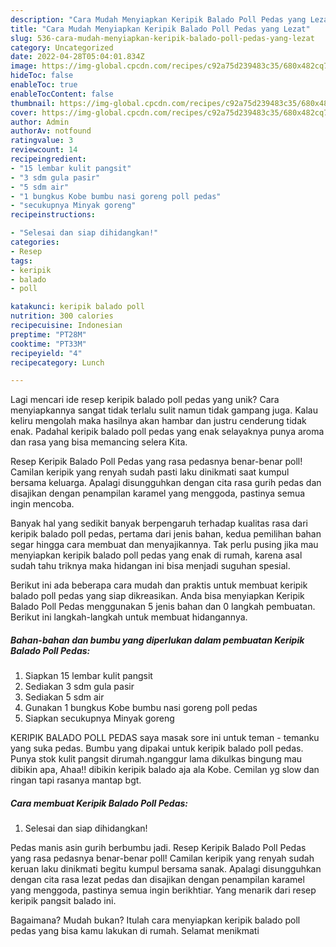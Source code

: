 ```yaml
---
description: "Cara Mudah Menyiapkan Keripik Balado Poll Pedas yang Lezat"
title: "Cara Mudah Menyiapkan Keripik Balado Poll Pedas yang Lezat"
slug: 536-cara-mudah-menyiapkan-keripik-balado-poll-pedas-yang-lezat
category: Uncategorized
date: 2022-04-28T05:04:01.834Z
image: https://img-global.cpcdn.com/recipes/c92a75d239483c35/680x482cq70/keripik-balado-poll-pedas-foto-resep-utama.jpg
hideToc: false
enableToc: true
enableTocContent: false
thumbnail: https://img-global.cpcdn.com/recipes/c92a75d239483c35/680x482cq70/keripik-balado-poll-pedas-foto-resep-utama.jpg
cover: https://img-global.cpcdn.com/recipes/c92a75d239483c35/680x482cq70/keripik-balado-poll-pedas-foto-resep-utama.jpg
author: Admin
authorAv: notfound
ratingvalue: 3
reviewcount: 14
recipeingredient:
- "15 lembar kulit pangsit"
- "3 sdm gula pasir"
- "5 sdm air"
- "1 bungkus Kobe bumbu nasi goreng poll pedas"
- "secukupnya Minyak goreng"
recipeinstructions:

- "Selesai dan siap dihidangkan!"
categories:
- Resep
tags:
- keripik
- balado
- poll

katakunci: keripik balado poll 
nutrition: 300 calories
recipecuisine: Indonesian
preptime: "PT28M"
cooktime: "PT33M"
recipeyield: "4"
recipecategory: Lunch

---
```





Lagi mencari ide resep keripik balado poll pedas yang unik? Cara menyiapkannya sangat tidak terlalu sulit namun tidak gampang juga. Kalau keliru mengolah maka hasilnya akan hambar dan justru cenderung tidak enak. Padahal keripik balado poll pedas yang enak selayaknya punya aroma dan rasa yang bisa memancing selera Kita.





Resep Keripik Balado Poll Pedas yang rasa pedasnya benar-benar poll! Camilan keripik yang renyah sudah pasti laku dinikmati saat kumpul bersama keluarga. Apalagi disungguhkan dengan cita rasa gurih pedas dan disajikan dengan penampilan karamel yang menggoda, pastinya semua ingin mencoba.

Banyak hal yang sedikit banyak berpengaruh terhadap kualitas rasa dari keripik balado poll pedas, pertama dari jenis bahan, kedua pemilihan bahan segar hingga cara membuat dan menyajikannya. Tak perlu pusing jika mau menyiapkan keripik balado poll pedas yang enak di rumah, karena asal sudah tahu triknya maka hidangan ini bisa menjadi suguhan spesial.






Berikut ini ada beberapa cara mudah dan praktis untuk membuat keripik balado poll pedas yang siap dikreasikan. Anda bisa menyiapkan Keripik Balado Poll Pedas menggunakan 5 jenis bahan dan 0 langkah pembuatan. Berikut ini langkah-langkah untuk membuat hidangannya.

<!--inarticleads1-->

##### Bahan-bahan dan bumbu yang diperlukan dalam pembuatan Keripik Balado Poll Pedas:

1. Siapkan 15 lembar kulit pangsit
1. Sediakan 3 sdm gula pasir
1. Sediakan 5 sdm air
1. Gunakan 1 bungkus Kobe bumbu nasi goreng poll pedas
1. Siapkan secukupnya Minyak goreng


KERIPIK BALADO POLL PEDAS saya masak sore ini untuk teman - temanku yang suka pedas. Bumbu yang dipakai untuk keripik balado poll pedas. Punya stok kulit pangsit dirumah.nganggur lama dikulkas bingung mau dibikin apa, Ahaa!! dibikin keripik balado aja ala Kobe. Cemilan yg slow dan ringan tapi rasanya mantap bgt. 

<!--inarticleads2-->

##### Cara membuat Keripik Balado Poll Pedas:


1. Selesai dan siap dihidangkan!

Pedas manis asin gurih berbumbu jadi. Resep Keripik Balado Poll Pedas yang rasa pedasnya benar-benar poll! Camilan keripik yang renyah sudah keruan laku dinikmati begitu kumpul bersama sanak. Apalagi disungguhkan dengan cita rasa lezat pedas dan disajikan dengan penampilan karamel yang menggoda, pastinya semua ingin berikhtiar. Yang menarik dari resep keripik pangsit balado ini. 

Bagaimana? Mudah bukan? Itulah cara menyiapkan keripik balado poll pedas yang bisa kamu lakukan di rumah. Selamat menikmati
